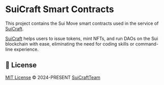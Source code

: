 # SuiCraft Smart Contracts

This project contains the Sui Move smart contracts used in the service of [SuiCraft](https://suicraft.xyz).

[SuiCraft](https://suicraft.xyz) helps users to issue tokens, mint NFTs, and run DAOs on the Sui blockchain with ease, eliminating the need for coding skills or command-line experience.


## 📄 License

[MIT License](https://github.com/SuiCraftTeam/Sui-dApp-Kit-Vue/blob/master/LICENSE) © 2024-PRESENT [SuiCraftTeam](https://github.com/SuiCraftTeam)